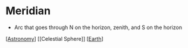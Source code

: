 # Meridian

- Arc that goes through N on the horizon, zenith, and S on the horizon

[[Astronomy]] [[Celestial Sphere]] [[Earth]]

[//begin]: # "Autogenerated link references for markdown compatibility"
[astronomy]: astronomy "Astronomy"
[celestial-sphere]: celestial-sphere "Celestial Sphere"
[earth]: earth "Earth 🜨"
[//end]: # "Autogenerated link references"